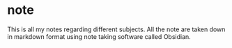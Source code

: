 # note
This is all my notes regarding different subjects. All the note are taken down in markdown format using note taking software called Obsidian.
